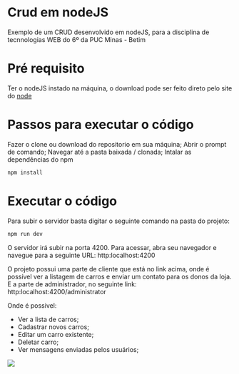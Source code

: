 # Crud em nodeJS
Exemplo de um CRUD desenvolvido em nodeJS, para a disciplina de tecnnologias WEB do 6º da PUC Minas - Betim

# Pré requisito
Ter o nodeJS instado na máquina, o download pode ser feito direto pelo site do [node](https://nodejs.org/en/)

# Passos para executar o código
Fazer o clone ou download do repositorio em sua máquina;
Abrir o prompt de comando;
Navegar até a pasta baixada / clonada;
Intalar as dependências do npm
 ```bash
npm install
```

# Executar o código
Para subir o servidor basta digitar o seguinte comando na pasta do projeto:
 ```bash
npm run dev
```
O servidor irá subir na porta 4200.
Para acessar, abra seu navegador e navegue para a seguinte URL:
http:localhost:4200

O projeto possui uma parte de cliente que está no link acima, onde é possível ver a listagem de carros e enviar um contato para os donos da loja. E a parte de administrador, no seguinte link:
http:localhost:4200/administrator

Onde é possivel:
* Ver a lista de carros; 
* Cadastrar novos carros; 
* Editar um carro existente; 
* Deletar carro; 
* Ver mensagens enviadas pelos usuários;


![](https://media.giphy.com/media/vzO0Vc8b2VBLi/giphy.gif)